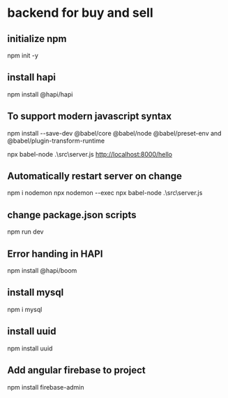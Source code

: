# backend for buy and sell

## initialize npm

npm init -y

## install hapi

npm install @hapi/hapi

## To support modern javascript syntax

npm install --save-dev @babel/core @babel/node @babel/preset-env and @babel/plugin-transform-runtime

npx babel-node .\src\server.js
<http://localhost:8000/hello>

## Automatically restart server on change

npm i nodemon
npx nodemon --exec npx babel-node .\src\server.js

## change package.json scripts

npm run dev

## Error handing in HAPI

npm install @hapi/boom

## install mysql

npm i mysql

## install uuid

npm install uuid

## Add angular firebase to project

npm install firebase-admin
